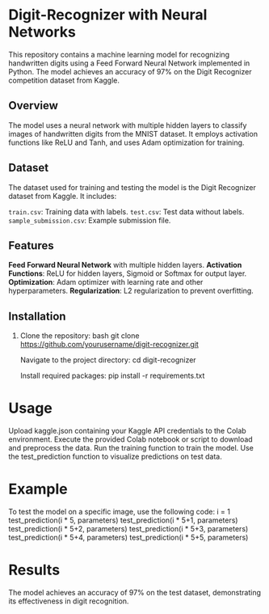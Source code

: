 # Digit-Recognizer with Neural Networks

This repository contains a machine learning model for recognizing handwritten digits using a Feed Forward Neural Network implemented in Python. The model achieves an accuracy of 97% on the Digit Recognizer competition dataset from Kaggle.

## Overview

The model uses a neural network with multiple hidden layers to classify images of handwritten digits from the MNIST dataset. It employs activation functions like ReLU and Tanh, and uses Adam optimization for training.

## Dataset

The dataset used for training and testing the model is the Digit Recognizer dataset from Kaggle. It includes:

`train.csv`: Training data with labels.
 `test.csv`: Test data without labels.
`sample_submission.csv`: Example submission file.

## Features
**Feed Forward Neural Network** with multiple hidden layers.
**Activation Functions**: ReLU for hidden layers, Sigmoid or Softmax for output layer.
**Optimization**: Adam optimizer with learning rate and other hyperparameters.
**Regularization**: L2 regularization to prevent overfitting.

## Installation

1. Clone the repository:
   bash
   git clone https://github.com/yourusername/digit-recognizer.git

   Navigate to the project directory:
   cd digit-recognizer

   Install required packages:
   pip install -r requirements.txt
 # Usage
Upload kaggle.json containing your Kaggle API credentials to the Colab environment.
Execute the provided Colab notebook or script to download and preprocess the data.
Run the training function to train the model.
Use the test_prediction function to visualize predictions on test data.

# Example
To test the model on a specific image, use the following code:
i = 1
test_prediction(i * 5, parameters)
test_prediction(i * 5+1, parameters)
test_prediction(i * 5+2, parameters)
test_prediction(i * 5+3, parameters)
test_prediction(i * 5+4, parameters)
test_prediction(i * 5+5, parameters)

# Results
The model achieves an accuracy of 97% on the test dataset, demonstrating its effectiveness in digit recognition.

